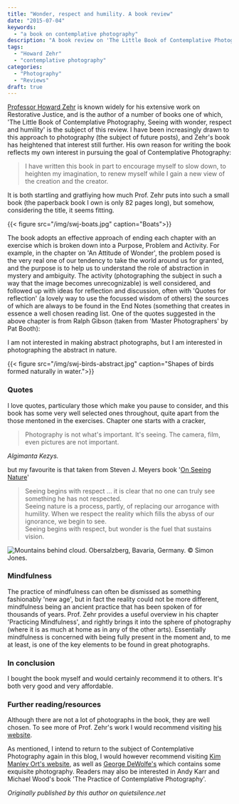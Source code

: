 ```yaml
---
title: "Wonder, respect and humility. A book review"
date: "2015-07-04"
keywords:
  - "a book on contemplative photography"
description: "A book review on 'The Little Book of Contemplative Photography by Howard Zehr."
tags:
  - "Howard Zehr"
  - "contemplative photography"
categories:
  - "Photography"
  - "Reviews"
draft: true
---
```


[Professor Howard Zehr][1] is known widely for his extensive work on Restorative Justice, and is the author of a number of books one of which, 'The Little Book of Contemplative Photography, Seeing with wonder, respect and humility' is the subject of this review. I have been increasingly drawn to this approach to photography (the subject of future posts), and Zehr's book has heightened that interest still further. His own reason for writing the book reflects my own interest in pursuing the goal of Contemplative Photography:

>I have written this book in part to encourage myself to slow down, to heighten my imagination, to renew myself while I gain a new view of the creation and the creator.

<!--more-->

It is both startling and gratfiying how much Prof. Zehr puts into such a small book (the paperback book I own is only 82 pages long), but somehow, considering the title, it seems fitting.

{{< figure src="/img/swj-boats.jpg" caption="Boats">}}

The book adopts an effective approach of ending each chapter with an exercise which is broken down into a Purpose, Problem and Activity. For example, in the chapter on 'An Attitude of Wonder', the problem posed is the very real one of our tendency to take the world around us for granted, and the purpose is to help us to understand the role of abstraction in mystery and ambiguity. The activity (photographing the subject in such a way that the image becomes unrecognizable) is well considered, and followed up with ideas for reflection and discussion, often with 'Quotes for reflection' (a lovely way to use the focussed wisdom of others) the sources of which are always to be found in the End Notes (something that creates in essence a well chosen reading list. One of the quotes suggested in the above chapter is from Ralph Gibson (taken from 'Master Photographers' by Pat Booth):

I am not interested in making abstract photographs, but I am interested in photographing the abstract in nature.

{{< figure src="/img/swj-birds-abstract.jpg" caption="Shapes of birds formed naturally in water.">}}

### Quotes

I love quotes, particulary those which make you pause to consider, and this book has some very well selected ones throughout, quite apart from the those mentoned in the exercises. Chapter one starts with a cracker,

>Photography is not what's important. It's seeing. The camera, film, even pictures are not important.

*Algimanta Kezys.*

but my favourite is that taken from Steven J. Meyers book '[On Seeing Nature][2]'

>Seeing begins with respect ... it is clear that no one can truly see something he has not respected.   
>Seeing nature is a process, partly, of replacing our arrogance with humility. When we respect the reality which fills the abyss of our ignorance, we begin to see.   
>Seeing begins with respect, but wonder is the fuel that sustains vision.  

![Mountains behind cloud. Obersalzberg, Bavaria, Germany. © Simon Jones.](/img/swj-peaks.jpg "Mountains behind cloud. Obersalzberg, Bavaria, Germany. © Simon Jones.")

###  Mindfulness

The practice of mindfulness can often be dismissed as something fashionably 'new age', but in fact the reality could not be more different, mindfulness being an ancient practice that has been spoken of for thousands of years. Prof. Zehr provides a useful overview in his chapter 'Practicing Mindfulness', and rightly brings it into the sphere of photography (where it is as much at home as in any of the other arts). Essentially mindfulness is concerned with being fully present in the moment and, to me at least, is one of the key elements to be found in great photographs.

###  In conclusion

I bought the book myself and would certainly recommend it to others. It's both very good and very affordable.

###  Further reading/resources

Although there are not a lot of photographs in the book, they are well chosen. To see more of Prof. Zehr's work I would recommend visiting [his website][3].

As mentioned, I intend to return to the subject of Contemplative Photography again in this blog, I would however recommend visiting [Kim Manley Ort's website][4], as well as [George DeWolfe's][5] which contains some exquisite photography. Readers may also be interested in Andy Karr and Michael Wood's book 'The Practice of Contemplative Photography'.

*Originally published by this author on quietsilence.net*

[1]: https://www.emu.edu/personnel/people/show/zehrh
[2]: http://www.biblio.com/steven-j-meyers/author/1644000
[3]: http://www.howardzehr.com/
[4]: http://www.kimmanleyort.com/blog/
[5]: http://www.georgedewolfe.com/